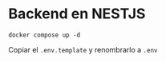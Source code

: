 # Backend en NESTJS
```	
docker compose up -d
```
Copiar el ```.env.template``` y renombrarlo a ```.env```
```